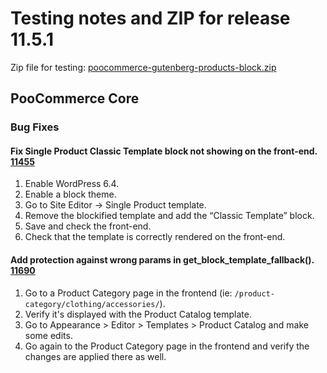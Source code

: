 # Testing notes and ZIP for release 11.5.1

Zip file for testing: [poocommerce-gutenberg-products-block.zip](https://github.com/poocommerce/poocommerce-blocks/files/13299246/poocommerce-gutenberg-products-block.zip)

## PooCommerce Core

### Bug Fixes

#### Fix Single Product Classic Template block not showing on the front-end. [11455](https://github.com/poocommerce/poocommerce-blocks/pull/11455)

1. Enable WordPress 6.4.
2. Enable a block theme.
3. Go to Site Editor → Single Product template.
4. Remove the blockified template and add the “Classic Template” block.
5. Save and check the front-end.
6. Check that the template is correctly rendered on the front-end.

#### Add protection against wrong params in get_block_template_fallback(). [11690](https://github.com/poocommerce/poocommerce-blocks/pull/11690)

1. Go to a Product Category page in the frontend (ie: `/product-category/clothing/accessories/`).
2. Verify it's displayed with the Product Catalog template.
3. Go to Appearance > Editor > Templates > Product Catalog and make some edits.
4. Go again to the Product Category page in the frontend and verify the changes are applied there as well.
